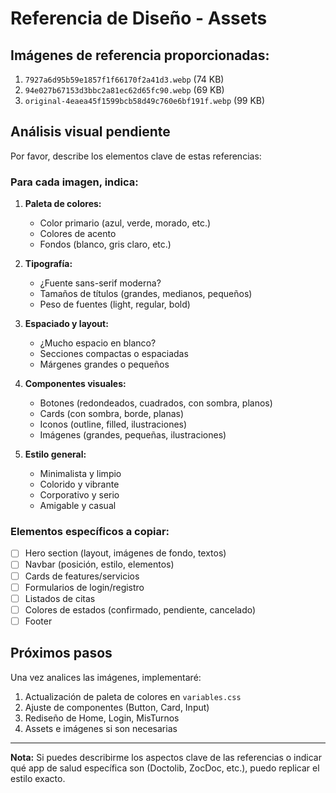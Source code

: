 # Referencia de Diseño - Assets

## Imágenes de referencia proporcionadas:

1. `7927a6d95b59e1857f1f66170f2a41d3.webp` (74 KB)
2. `94e027b67153d3bbc2a81ec62d65fc90.webp` (69 KB)
3. `original-4eaea45f1599bcb58d49c760e6bf191f.webp` (99 KB)

## Análisis visual pendiente

Por favor, describe los elementos clave de estas referencias:

### Para cada imagen, indica:

1. **Paleta de colores:**
   - Color primario (azul, verde, morado, etc.)
   - Colores de acento
   - Fondos (blanco, gris claro, etc.)

2. **Tipografía:**
   - ¿Fuente sans-serif moderna?
   - Tamaños de títulos (grandes, medianos, pequeños)
   - Peso de fuentes (light, regular, bold)

3. **Espaciado y layout:**
   - ¿Mucho espacio en blanco?
   - Secciones compactas o espaciadas
   - Márgenes grandes o pequeños

4. **Componentes visuales:**
   - Botones (redondeados, cuadrados, con sombra, planos)
   - Cards (con sombra, borde, planas)
   - Iconos (outline, filled, ilustraciones)
   - Imágenes (grandes, pequeñas, ilustraciones)

5. **Estilo general:**
   - Minimalista y limpio
   - Colorido y vibrante
   - Corporativo y serio
   - Amigable y casual

### Elementos específicos a copiar:

- [ ] Hero section (layout, imágenes de fondo, textos)
- [ ] Navbar (posición, estilo, elementos)
- [ ] Cards de features/servicios
- [ ] Formularios de login/registro
- [ ] Listados de citas
- [ ] Colores de estados (confirmado, pendiente, cancelado)
- [ ] Footer

## Próximos pasos

Una vez analices las imágenes, implementaré:

1. Actualización de paleta de colores en `variables.css`
2. Ajuste de componentes (Button, Card, Input)
3. Rediseño de Home, Login, MisTurnos
4. Assets e imágenes si son necesarias

---

**Nota:** Si puedes describirme los aspectos clave de las referencias o indicar qué app de salud específica son (Doctolib, ZocDoc, etc.), puedo replicar el estilo exacto.
